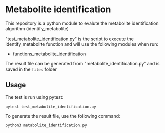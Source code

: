 # Metabolite identification

This repository is a python module to evalute the metabolite identification algorithm (identify_metabolite)

"test_metabolite_identification.py" is the script to execute the identify_metabolite function and will use the following modules when run:
- functions_metabolite_identification

The result file can be generated from "metabolite_identification.py" and is saved in the ```files``` folder

## Usage

The test is run using pytest:

```
pytest test_metabolite_identification.py
```

To generate the result file, use the following command:

```
python3 metabolite_identification.py
```
